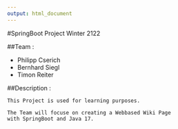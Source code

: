 ```yaml
---
output: html_document
---
```


#SpringBoot Project Winter 2122

##Team :

* Philipp Cserich
* Bernhard Siegl
* Timon Reiter

##Description :

```{r}
This Project is used for learning purposes.

The Team will focuse on creating a Webbased Wiki Page
with SpringBoot and Java 17.
```
